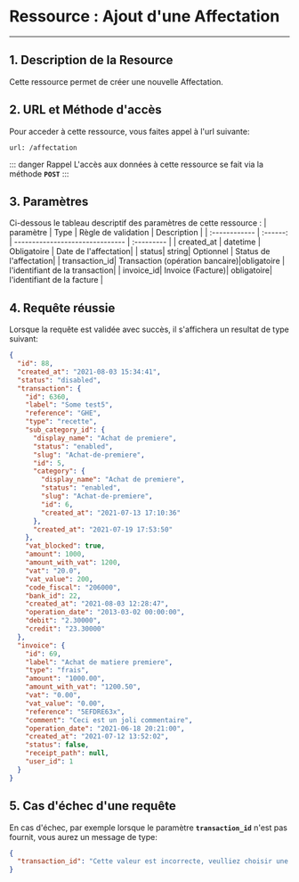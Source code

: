 # Ressource : Ajout d'une Affectation

---

## 1. Description de la Resource

Cette ressource permet de créer une nouvelle Affectation.

## 2. URL et Méthode d'accès

Pour acceder à cette ressource, vous faites appel à l'url suivante:

```
url: /affectation
```

::: danger Rappel
L'accès aux données à cette ressource se fait via la méthode **`POST`**
:::

## 3. Paramètres

Ci-dessous le tableau descriptif des paramètres de cette ressource :
| paramètre | Type | Règle de validation | Description |
| :------------ | :------: | ------------------------------- | :--------- |
| created_at | datetime | Obligatoire | Date de l'affectation|
| status| string| Optionnel | Status de l'affectation|
| transaction_id| Transaction (opération bancaire)|obligatoire | l'identifiant de la transaction|
| invoice_id| Invoice (Facture)| obligatoire| l'identifiant de la facture |

## 4. Requête réussie

Lorsque la requête est validée avec succès, il s'affichera un resultat de type suivant:

```json
{
  "id": 88,
  "created_at": "2021-08-03 15:34:41",
  "status": "disabled",
  "transaction": {
    "id": 6360,
    "label": "Some test5",
    "reference": "GHE",
    "type": "recette",
    "sub_category_id": {
      "display_name": "Achat de premiere",
      "status": "enabled",
      "slug": "Achat-de-premiere",
      "id": 5,
      "category": {
        "display_name": "Achat de premiere",
        "status": "enabled",
        "slug": "Achat-de-premiere",
        "id": 6,
        "created_at": "2021-07-13 17:10:36"
      },
      "created_at": "2021-07-19 17:53:50"
    },
    "vat_blocked": true,
    "amount": 1000,
    "amount_with_vat": 1200,
    "vat": "20.0",
    "vat_value": 200,
    "code_fiscal": "206000",
    "bank_id": 22,
    "created_at": "2021-08-03 12:28:47",
    "operation_date": "2013-03-02 00:00:00",
    "debit": "2.30000",
    "credit": "23.30000"
  },
  "invoice": {
    "id": 69,
    "label": "Achat de matiere premiere",
    "type": "frais",
    "amount": "1000.00",
    "amount_with_vat": "1200.50",
    "vat": "0.00",
    "vat_value": "0.00",
    "reference": "5EFDRE63x",
    "comment": "Ceci est un joli commentaire",
    "operation_date": "2021-06-18 20:21:00",
    "created_at": "2021-07-12 13:52:02",
    "status": false,
    "receipt_path": null,
    "user_id": 1
  }
}
```

## 5. Cas d'échec d'une requête

En cas d'échec, par exemple lorsque le paramètre **`transaction_id`** n'est pas fournit, vous aurez un message de type:

```json
{
  "transaction_id": "Cette valeur est incorrecte, veulliez choisir une valeur correcte!"
}
```
